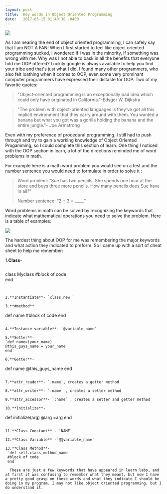 ```yaml
---
layout: post
title:  Key words in Object Oriented Programming
date:   2017-05-15 01:40:38 -0400
---
```


![](https://cdn-images-1.medium.com/max/800/1*cBFSQ9Ytv_D0jwGtpuL5WA.png)

As I am nearing the end of object oriented programming, I can safely say that I am NOT A FAN! When I first started to feel like object oriented programming sucked, I wondered if I was in the minority, if something was wrong with me. Why was I not able to bask in all the benefits that everyone told me OOP offered? Luckily google is always available to help you find your tribe and that's just what I did. I found many other programmers, who also felt  loathing when it comes to OOP, even some very prominant computer programmers have expressed their distaste for OOP. Two of my favorite quotes: 

> "Object-oriented programming is an exceptionally bad idea which could only have originated in California."-Edsger W. Dijkstra


> "The problem with object-oriented languages is they’ve got all this implicit environment that they carry around with them. You wanted a banana but what you got was a gorilla holding the banana and the entire jungle."- Joe Armstrong

Even with my preference of procedural programming, I still had to push through and try to gain a working knowledge of Object Oriented Progamming, so I could complete this section of learn. One thing I noticed with the OOP section in learn, a lot of the directions reminded me of word problems in math. 

For example here is a math word problem you would see on a test and the number sentence you would need to formulate  in order to solve it :
> 
> Word problem: “Sue has two pencils. She spends one hour at the store and buys three more pencils. How many pencils does Sue have in all?”
> 
> Number sentence: “2 + 3 = ____.”

Word problems in math can be solved by recognizing the keywords that indicate what mathematical operations you need to solve the problem. Here is a table of examples: 

![](http://media-cache-ec0.pinimg.com/736x/56/39/ed/5639edb48990f9c05d7fc1450c85b47a.jpg)

The hardest thing about OOP for me was remembering the major keywords and what action they indicated to preform. So I came up with a sort of cheat sheet to help me remember:

1.**Class**- 
> ```
 class Myclass
 #block of code            
 end
```


2.**Instantiate**- `class.new `

3.**#method**
```
def name
#block of code
end
```

4.**Instance variable**- `@variable_name`

5.**Setter**- 
`def name=(your_name)
@this_guys_name = your_name
end`

6.**Getter**-
```
def name
@this_guys_name
end
```

7.**attr_reader**- `:name`, creates a getter method

8.**attr_writer**- `:name` , creates a setter method

9.**attr_accessor**- `:name` , creates a setter and getter method

10.**Initialize**-
```
def initialize(arg)
@arg =arg
end
```

11.**Class Constant** - `NAME`

12.**Class Variable** -`@@variable_name`

13.**Class Method**-
 `def self.class_method_name
 #block of code
 end`
 
  These are just a few keywords that have appeared in learn labs, and at first it was confusing to remember what they meant, but now I have a pretty good grasp on these words and what they indicate I should be doing in my program. I may not like object oriented programming, but I do understand it. 
